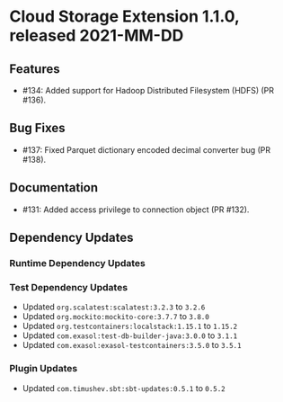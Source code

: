 # Cloud Storage Extension 1.1.0, released 2021-MM-DD

## Features

* #134: Added support for Hadoop Distributed Filesystem (HDFS) (PR #136).

## Bug Fixes

* #137: Fixed Parquet dictionary encoded decimal converter bug (PR #138).

## Documentation

* #131: Added access privilege to connection object (PR #132).

## Dependency Updates

### Runtime Dependency Updates

### Test Dependency Updates

* Updated `org.scalatest:scalatest:3.2.3` to `3.2.6`
* Updated `org.mockito:mockito-core:3.7.7` to `3.8.0`
* Updated `org.testcontainers:localstack:1.15.1` to `1.15.2`
* Updated `com.exasol:test-db-builder-java:3.0.0` to `3.1.1`
* Updated `com.exasol:exasol-testcontainers:3.5.0` to `3.5.1`

### Plugin Updates

* Updated `com.timushev.sbt:sbt-updates:0.5.1` to `0.5.2`
